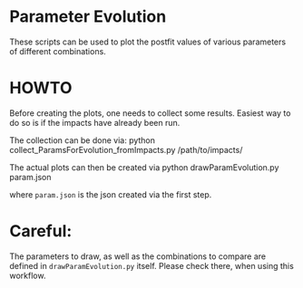 # Parameter Evolution
These scripts can be used to plot the postfit values of various parameters of different combinations.
# HOWTO
Before creating the plots, one needs to collect some results.
Easiest way to do so is if the impacts have already been run.

The collection can be done via:
    python collect_ParamsForEvolution_fromImpacts.py /path/to/impacts/

The actual plots can then be created via
       python drawParamEvolution.py param.json

where `param.json` is the json created via the first step.

# Careful:
The parameters to draw, as well as the combinations to compare are defined in `drawParamEvolution.py` itself.
Please check there, when using this workflow. 

